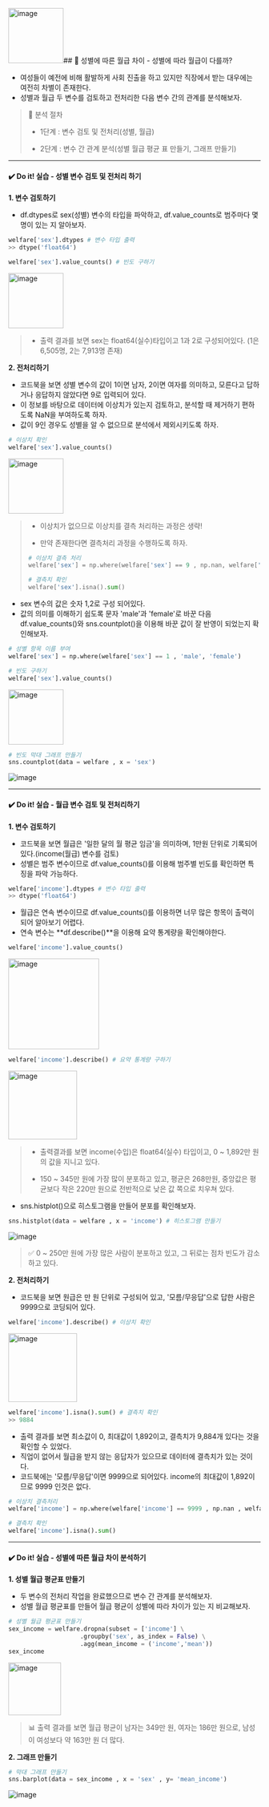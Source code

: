 <img width="110" alt="image" src="https://github.com/sm9199/Python_Data_Analysis_Study/assets/128019851/06b8b710-19c6-48ab-9241-d384cd9fab1b">## 📌 성별에 따른 월급 차이 - 성별에 따라 월급이 다를까?
- 여성들이 예전에 비해 활발하게 사회 진출을 하고 있지만 직장에서 받는 대우에는 여전히 차별이 존재한다.
- 성별과 월급 두 변수를 검토하고 전처리한 다음 변수 간의 관계를 분석해보자.

> 📖 분석 절차
> 
>- 1단계 : 변수 검토 및 전처리(성별, 월급)
> 
>- 2단계 : 변수 간 관계 분석(성별 월급 평균 표 만들기, 그래프 만들기)

----------------
#### ✔️ Do it! 실습 - 성별 변수 검토 및 전처리 하기

**1. 변수 검토하기**
- df.dtypes로 sex(성별) 변수의 타입을 파악하고, df.value_counts로 범주마다 몇 명이 있는 지 알아보자.

```python
welfare['sex'].dtypes # 변수 타입 출력
>> dtype('float64')
```

```python
welfare['sex'].value_counts() # 빈도 구하기
```
<img width="110" alt="image" src="https://github.com/sm9199/Python_Data_Analysis_Study/assets/128019851/628425a8-99fc-40b0-a493-7222671f7b5f">

>- 출력 결과를 보면 sex는 float64(실수)타입이고 1과 2로 구성되어있다. (1은 6,505명, 2는 7,913명 존재)

**2. 전처리하기**
- 코드북을 보면 성별 변수의 값이 1이면 남자, 2이면 여자를 의미하고, 모른다고 답하거나 응답하지 않았다면 9로 입력되어 있다.
- 이 정보를 바탕으로 데이터에 이상치가 있는지 검토하고, 분석할 때 제거하기 편하도록 NaN을 부여하도록 하자.
- 값이 9인 경우도 성별을 알 수 없으므로 분석에서 제외시키도록 하자.

```python
# 이상치 확인
welfare['sex'].value_counts()
```
<img width="110" alt="image" src="https://github.com/sm9199/Python_Data_Analysis_Study/assets/128019851/628425a8-99fc-40b0-a493-7222671f7b5f">

> - 이상치가 없으므로 이상치를 결측 처리하는 과정은 생략!
>
> - 만약 존재한다면 결측처리 과정을 수행하도록 하자.
>
> ```python
># 이상치 결측 처리
>welfare['sex'] = np.where(welfare['sex'] == 9 , np.nan, welfare['sex'])
>
># 결측치 확인
>welfare['sex'].isna().sum()
> ```

- sex 변수의 값은 숫자 1,2로 구성 되어있다.
- 값의 의미를 이해하기 쉽도록 문자 'male'과 'female'로 바꾼 다음 df.value_counts()와 sns.countplot()을 이용해 바꾼 값이 잘 반영이 되었는지 확인해보자.

```python
# 성별 항목 이름 부여
welfare['sex'] = np.where(welfare['sex'] == 1 , 'male', 'female')

# 빈도 구하기
welfare['sex'].value_counts()
```
<img width="110" alt="image" src="https://github.com/sm9199/Python_Data_Analysis_Study/assets/128019851/eae213fd-06b3-4916-be11-1ec8f66d7a4c">

```python
# 빈도 막대 그래프 만들기
sns.countplot(data = welfare , x = 'sex')
```
![image](https://github.com/sm9199/Python_Data_Analysis_Study/assets/128019851/47b0d6bd-7bbe-4eb1-9511-5c79291d7ee1)

----------------
#### ✔️ Do it! 실습 - 월급 변수 검토 및 전처리하기

**1. 변수 검토하기**
- 코드북을 보면 월급은 '일한 달의 월 평균 임금'을 의미하며, 1만원 단위로 기록되어있다.(income(월급) 변수를 검토)
- 성별은 범주 변수이므로 df.value_counts()를 이용해 범주별 빈도를 확인하면 특징을 파악 가능하다.

```python
welfare['income'].dtypes # 변수 타입 출력
>> dtype('float64')
```

- 월급은 연속 변수이므로 df.value_counts()를 이용하면 너무 많은 항목이 출력이되어 알아보기 어렵다.
- 연속 변수는 **df.describe()**을 이용해 요약 통계량을 확인해야한다.

```python
welfare['income'].value_counts()
```
<img width="181" alt="image" src="https://github.com/sm9199/Python_Data_Analysis_Study/assets/128019851/20cdccf6-524d-49ed-835f-f7423bb310a6">

```python
welfare['income'].describe() # 요약 통계량 구하기
``` 
<img width="137" alt="image" src="https://github.com/sm9199/Python_Data_Analysis_Study/assets/128019851/b02fdc0c-d637-4620-b077-508d85d7e0ca">

> - 출력결과를 보면 income(수입)은 float64(실수) 타입이고, 0 ~ 1,892만 원의 값을 지니고 있다.
>
> - 150 ~ 345만 원에 가장 많이 분포하고 있고, 평균은 268만원, 중앙값은 평균보다 작은 220만 원으로 전반적으로 낮은 값 쪽으로 치우쳐 있다.
>

- sns.histplot()으로 히스토그램을 만들어 분포를 확인해보자.

```python
sns.histplot(data = welfare , x = 'income') # 히스토그램 만들기
```

![image](https://github.com/sm9199/Python_Data_Analysis_Study/assets/128019851/93232880-ee49-41cd-8131-8a9ecb4bc89a)

> ✅ 0 ~ 250만 원에 가장 많은 사람이 분포하고 있고, 그 뒤로는 점차 빈도가 감소하고 있다.

**2. 전처리하기**
- 코드북을 보면 원급은 만 원 단위로 구성되어 있고, '모름/무응답'으로 답한 사람은 9999으로 코딩되어 있다.

```python
welfare['income'].describe() # 이상치 확인
```

<img width="137" alt="image" src="https://github.com/sm9199/Python_Data_Analysis_Study/assets/128019851/b02fdc0c-d637-4620-b077-508d85d7e0ca">

```python
welfare['income'].isna().sum() # 결측치 확인
>> 9884
```

- 출력 결과를 보면 최소값이 0, 최대값이 1,892이고, 결측치가 9,884개 있다는 것을 확인할 수 있었다.
- 직업이 없어서 월급을 받지 않는 응답자가 있으므로 데이터에 결측치가 있는 것이다.
- 코드북에는 '모름/무응답'이면 9999으로 되어있다. income의 최대값이 1,892이므로 9999 인것은 없다.

```python
# 이상치 결측처리
welfare['income'] = np.where(welfare['income'] == 9999 , np.nan , welfare['income'])

# 결측치 확인
welfare['income'].isna().sum()
```

----------------
#### ✔️ Do it! 실습 - 성별에 따른 월급 차이 분석하기

**1. 성별 월급 평균표 만들기**
- 두 변수의 전처리 작업을 완료했으므로 변수 간 관계를 분석해보자.
- 성별 월급 평균표를 만들어 월급 평균이 성별에 따라 차이가 있는 지 비교해보자.

```python
# 성별 월급 평균표 만들기
sex_income = welfare.dropna(subset = ['income'] \
                    .groupby('sex', as_index = False) \
                    .agg(mean_income = ('income','mean'))
sex_income
```
<img width="105" alt="image" src="https://github.com/sm9199/Python_Data_Analysis_Study/assets/128019851/4cdad612-14ea-4f39-8f97-caf2dc73c577">

> 📊 출력 결과를 보면 월급 평균이 남자는 349만 원, 여자는 186만 원으로, 남성이 여성보다 약 163만 원 더 많다.

**2. 그래프 만들기**

```python
# 막대 그래프 만들기
sns.barplot(data = sex_income , x = 'sex' , y= 'mean_income')
```
![image](https://github.com/sm9199/Python_Data_Analysis_Study/assets/128019851/434d0529-262b-492d-a2f7-47690b928695)

